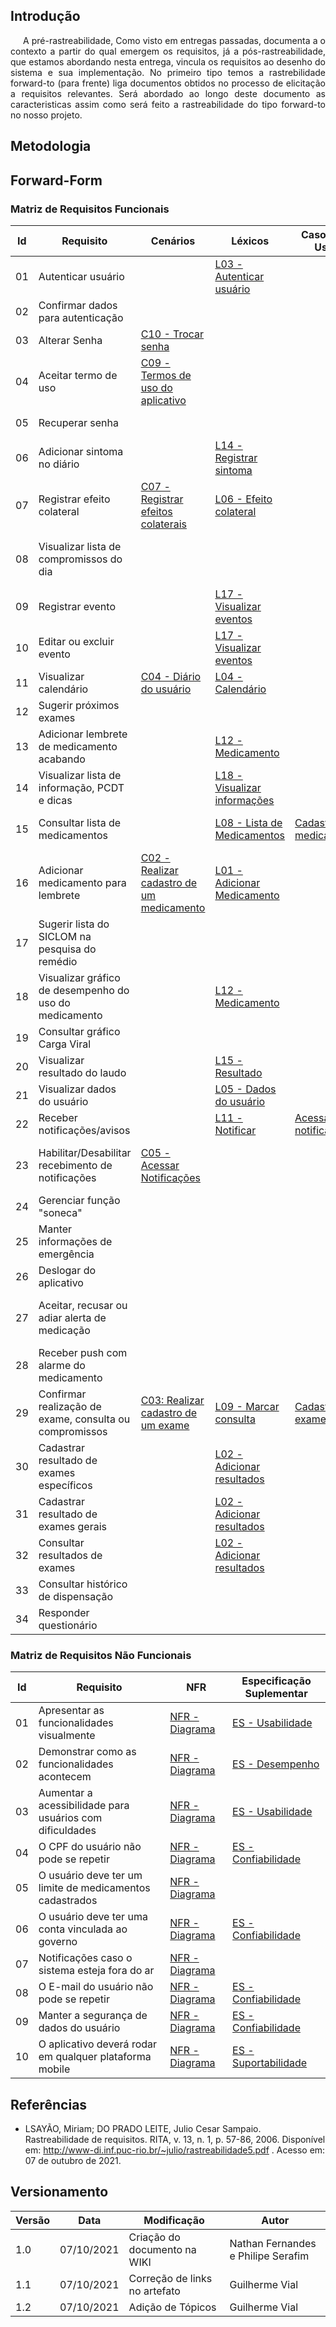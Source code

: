 ## <a>Introdução</a>

<p style="text-indent: 20px; text-align: justify">
A pré-rastreabilidade, Como visto em entregas passadas, documenta a o contexto a partir do qual emergem os requisitos, 
já a pós-rastreabilidade, que estamos abordando nesta entrega, vincula os requisitos ao desenho do sistema e sua 
implementação. No primeiro tipo temos a rastrebilidade forward-to (para frente) liga documentos obtidos no processo 
de elicitação a requisitos relevantes. Será abordado ao longo deste documento as caracteristicas assim como será
feito a rastreabilidade do tipo forward-to no nosso projeto.
</p>

## <a>Metodologia</a>


## <a>Forward-Form</a>

### <a>Matriz de Requisitos Funcionais</a>


| Id | Requisito | Cenários | Léxicos | Casos de Uso | Histórias de Usuários |
|--|--|--|--|--|--|
| 01 | Autenticar usuário | | [L03 - Autenticar usuário](./../Modelagem/lexicos.md#l03-autenticar-usuario) | | |
| 02 | Confirmar dados para autenticação | | | | |
| 03 | Alterar Senha | [C10 - Trocar senha](./../Modelagem/cenarios.md#c10-trocar-senha) | | | [US05 - Alterar a senha](./../Modelagem/BacklogDoProduto/HistoriasDeUsuario/epico01.md#5-us05-alterar-a-senha) |
| 04 | Aceitar termo de uso | [C09 - Termos de uso do aplicativo](./../Modelagem/cenarios.md#c09-termos-de-uso-do-aplicativo) | | | [US29 - Visualizar os termos de uso](./../Modelagem/BacklogDoProduto/HistoriasDeUsuario/epico06.md#5-us29-visualizar-os-termos-de-uso) |
| 05 | Recuperar senha | | | | [US04 - Recuperar a senha](./../Modelagem/BacklogDoProduto/HistoriasDeUsuario/epico01.md#4-us04-recuperar-a-senha) |
| 06 | Adicionar sintoma no diário | | [L14 - Registrar sintoma](./../Modelagem/lexicos.md#l14-registrar-sintoma) | | |
| 07 | Registrar efeito colateral | [C07 - Registrar efeitos colaterais](./../Modelagem/cenarios.md#c07-registrar-efeitos-colaterais) | [L06 - Efeito colateral](./../Modelagem/lexicos.md#l06-efeito-colateral) | | [US08 - Registrar efeito colateral](./../Modelagem/BacklogDoProduto/HistoriasDeUsuario/epico02.md#3-us08-registrar-efeito-colateral) |
| 08 | Visualizar lista de compromissos do dia | | | | [US09 - Visualizar lista de compromissos do dia](./../Modelagem/BacklogDoProduto/HistoriasDeUsuario/epico02.md#4-us09-visualizar-lista-de-compromissos-do-dia) |
| 09 | Registrar evento | | [L17 - Visualizar eventos](./../Modelagem/lexicos.md#l17-visualizar-eventos) | | [US10 - Registrar evento](./../Modelagem/BacklogDoProduto/HistoriasDeUsuario/epico02.md#5-us10-registrar-evento) |
| 10 | Editar ou excluir evento | | [L17 - Visualizar eventos](./../Modelagem/lexicos.md#l17-visualizar-eventos) | | [US11 - Editar ou Excluir evento](./../Modelagem/BacklogDoProduto/HistoriasDeUsuario/epico02.md#6-us11-editar-ou-excluir-evento) |
| 11 | Visualizar calendário | [C04 - Diário do usuário](./../Modelagem/cenarios.md#c04-diario-do-usuario) | [L04 - Calendário](./../Modelagem/lexicos.md#l04-calendario) | | [US12 - Visualizar calendário](./../Modelagem/BacklogDoProduto/HistoriasDeUsuario/epico02.md#7-us12-visualizar-calendario) |
| 12 | Sugerir próximos exames | | | | [US31 - Verificar exames sugeridos](./../Modelagem/BacklogDoProduto/HistoriasDeUsuario/epico07.md#2-us31-verificar-exames-sugeridos) |
| 13 | Adicionar lembrete de medicamento acabando | | [L12 - Medicamento](./../Modelagem/lexicos.md#l12-medicamento) | | |
| 14 | Visualizar lista de informação, PCDT e dicas | | [L18 - Visualizar informações](./../Modelagem/lexicos.md#l18-visualizar-informacoes) | | [US32 - Lista de informação, PCDT e dicas](./../Modelagem/BacklogDoProduto/HistoriasDeUsuario/epico07.md#3-us32-lista-de-informacao-pcdt-e-dicas) |
| 15 | Consultar lista de medicamentos | | [L08 - Lista de Medicamentos](./../Modelagem/lexicos.md#l08-lista-de-medicamentos) | [Cadastrar medicação](./../Modelagem/casos_de_uso.md#Cadastrar-medicação) | [US15 - Consultar a lista de medicamentos](./../Modelagem/BacklogDoProduto/HistoriasDeUsuario/epico03.md#3-us15-consultar-a-lista-de-medicamentos) |
| 16 | Adicionar medicamento para lembrete | [C02 - Realizar cadastro de um medicamento](./../Modelagem/cenarios.md#c02-realizar-cadastro-de-um-medicamento) | [L01 - Adicionar Medicamento](./../Modelagem/lexicos.md#l01-adicionar-medicamento) | | [US13 - Realizar o cadastro de uma medicação](./../Modelagem/BacklogDoProduto/HistoriasDeUsuario/epico03.md#1-us13-realizar-o-cadastro-de-uma-medicacao) |
| 17 | Sugerir lista do SICLOM na pesquisa do remédio | | | | |
| 18 | Visualizar gráfico de desempenho do uso do medicamento | | [L12 - Medicamento](./../Modelagem/lexicos.md#l12-medicamento) | | |
| 19 | Consultar gráfico Carga Viral | | | | |
| 20 | Visualizar resultado do laudo | | [L15 - Resultado](./../Modelagem/lexicos.md#l15-resultado) | | |
| 21 | Visualizar dados do usuário | | [L05 - Dados do usuário](./../Modelagem/lexicos.md#l05-dados-do-usuario) | | |
| 22 | Receber notificações/avisos | | [L11 - Notificar](./../Modelagem/lexicos.md#l11-notificar) | [Acessar notificações](./../Modelagem/casos_de_uso.md#acessar-notificações) | [US17 - Receber notificação](./../Modelagem/BacklogDoProduto/HistoriasDeUsuario/epico04.md#1-us17-receber-notificacao) |
| 23 | Habilitar/Desabilitar recebimento de notificações | [C05 - Acessar Notificações](./../Modelagem/cenarios.md#c05-acessar-notificacoes) | | | [US18 - Habilitar/desabilitar recebimento de notificações](./../Modelagem/BacklogDoProduto/HistoriasDeUsuario/epico04.md#2-us18-habilitardesabilitar-recebimento-de-notificacoes) |
| 24 | Gerenciar função "soneca" | | | | [US19 - Função "soneca"](./../Modelagem/BacklogDoProduto/HistoriasDeUsuario/epico04.md#3-us19-funcao-soneca) |
| 25 | Manter informações de emergência | | | | |
| 26 | Deslogar do aplicativo | | | | |
| 27 | Aceitar, recusar ou adiar alerta de medicação | | | | [US16 - Aceitar, recusar ou adiar o alerta de uma medicação](./../Modelagem/BacklogDoProduto/HistoriasDeUsuario/epico03.md#4-us16-aceitar-recusar-ou-adiar-o-alerta-de-uma-medicacao) |
| 28 | Receber push com alarme do medicamento | | | | [US20 - Receber push com alarme do medicamento](./../Modelagem/BacklogDoProduto/HistoriasDeUsuario/epico04.md#4-us20-receber-push-com-alarme-do-medicamento) |
| 29 | Confirmar realização de exame, consulta ou compromissos | [C03: Realizar cadastro de um exame](./../Modelagem/cenarios.md#c03-realizar-cadastro-de-um-exame) | [L09 - Marcar consulta](./../Modelagem/lexicos.md#l09-marcar-consulta) | [Cadastrar exame](./../Modelagem/casos_de_uso.md#cadastrar-exame) | [US24 - Confirmar realização de exame, consulta ou compromissos](./../Modelagem/BacklogDoProduto/HistoriasDeUsuario/epico05.md#4-us24-confirmar-realizacao-de-exame-consulta-ou-compromissos) |
| 30 | Cadastrar resultado de exames específicos | | [L02 - Adicionar resultados](./../Modelagem/lexicos.md#l02-adicionar-resultados) | | |
| 31 | Cadastrar resultado de exames gerais | | [L02 - Adicionar resultados](./../Modelagem/lexicos.md#l02-adicionar-resultados) | | [US21-Realizar-o-cadastro-de-um-exame](./../Modelagem/BacklogDoProduto/HistoriasDeUsuario/epico05.md#1-us21-realizar-o-cadastro-de-um-exame) |
| 32 | Consultar resultados de exames | | [L02 - Adicionar resultados](./../Modelagem/lexicos.md#l02-adicionar-resultados) | | |
| 33 | Consultar histórico de dispensação | | | | [US33 - Histórico de dispensação](./../Modelagem/BacklogDoProduto/HistoriasDeUsuario/epico07.md#4-us33-historico-de-dispensacao) |
| 34 | Responder questionário | | | | [US34 - Questionário](./../Modelagem/BacklogDoProduto/HistoriasDeUsuario/epico07.md#5-us34-questionario) |

### <a>Matriz de Requisitos Não Funcionais</a>

| Id | Requisito | NFR | Especificação Suplementar |
|:-:|--|--|--|
| 01 | Apresentar as funcionalidades visualmente | [NFR - Diagrama](../Modelagem/NFR_framework.md#nossa-avaliacao) | [ES - Usabilidade](../Modelagem/especificacao_suplementar.md#usabilidade) |
| 02 | Demonstrar como as funcionalidades acontecem | [NFR - Diagrama](../Modelagem/NFR_framework.md#nossa-avaliacao) | [ES - Desempenho](../Modelagem/especificacao_suplementar.md#desempenho) |
| 03 | Aumentar a acessibilidade para usuários com dificuldades | [NFR - Diagrama](../Modelagem/NFR_framework.md#nossa-avaliacao) | [ES - Usabilidade](../Modelagem/especificacao_suplementar.md#usabilidade) |
| 04 | O CPF do usuário não pode se repetir | [NFR - Diagrama](../Modelagem/NFR_framework.md#nossa-avaliacao) | [ES - Confiabilidade](../Modelagem/especificacao_suplementar.md#confiabilidade) |
| 05 | O usuário deve ter um limite de medicamentos cadastrados | [NFR - Diagrama](../Modelagem/NFR_framework.md#nossa-avaliacao) | |
| 06 | O usuário deve ter uma conta vinculada ao governo | [NFR - Diagrama](../Modelagem/NFR_framework.md#nossa-avaliacao) | [ES - Confiabilidade](../Modelagem/especificacao_suplementar.md#confiabilidade) |
| 07 | Notificações caso o sistema esteja fora do ar | [NFR - Diagrama](../Modelagem/NFR_framework.md#nossa-avaliacao) | |
| 08 | O E-mail do usuário não pode se repetir | [NFR - Diagrama](../Modelagem/NFR_framework.md#nossa-avaliacao) | [ES - Confiabilidade](../Modelagem/especificacao_suplementar.md#confiabilidade) |
| 09 | Manter a segurança de dados do usuário | [NFR - Diagrama](../Modelagem/NFR_framework.md#nossa-avaliacao) | [ES - Confiabilidade](../Modelagem/especificacao_suplementar.md#confiabilidade) |
| 10 | O aplicativo deverá rodar em qualquer plataforma mobile | [NFR - Diagrama](../Modelagem/NFR_framework.md#nossa-avaliacao) | [ES - Suportabilidade](../Modelagem/especificacao_suplementar.md#suportabilidade) |

## <a>Referências</a>

* LSAYÃO, Miriam; DO PRADO LEITE, Julio Cesar Sampaio. Rastreabilidade de requisitos. RITA, v. 13, n. 1, p. 57-86, 2006. Disponível em: <http://www-di.inf.puc-rio.br/~julio/rastreabilidade5.pdf> . Acesso em: 07 de outubro de 2021.

## <a>Versionamento</a>

| Versão | Data | Modificação | Autor |
|--|--|--|--|
| 1.0 | 07/10/2021 | Criação do documento na WIKI | Nathan Fernandes e Philipe Serafim |
| 1.1 | 07/10/2021 | Correção de links no artefato | Guilherme Vial |
| 1.2 | 07/10/2021 | Adição de Tópicos | Guilherme Vial |
